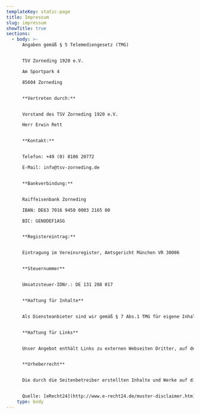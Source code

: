 ```yaml
---
templateKey: static-page
title: Impressum
slug: impressum
showTitle: true
sections:
  - body: >-
      Angaben gemäß § 5 Telemediengesetz (TMG)


      TSV Zorneding 1920 e.V.

      Am Sportpark 4

      85604 Zorneding


      **Vertreten durch:**


      Vorstand des TSV Zorneding 1920 e.V.

      Herr Erwin Rett


      **Kontakt:**


      Telefon: +49 (0) 8106 20772

      E-Mail: info@tsv-zorneding.de


      **Bankverbindung:**


      Raiffeisenbank Zorneding

      IBAN: DE63 7016 9450 0003 2165 00

      BIC: GENODEF1ASG


      **Registereintrag:**


      Eintragung im Vereinsregister, Amtsgericht München VR 30006


      **Steuernummer**


      Umsatzsteuer-IDNr.: DE 131 208 017


      **Haftung für Inhalte**


      Als Diensteanbieter sind wir gemäß § 7 Abs.1 TMG für eigene Inhalte auf diesen Seiten nach den allgemeinen Gesetzen verantwortlich. Nach §§ 8 bis 10 TMG sind wir als Diensteanbieter jedoch nicht verpflichtet, übermittelte oder gespeicherte fremde Informationen zu überwachen oder nach Umständen zu forschen, die auf eine rechtswidrige Tätigkeit hinweisen. Verpflichtungen zur Entfernung oder Sperrung der Nutzung von Informationen nach den allgemeinen Gesetzen bleiben hiervon unberührt. Eine diesbezügliche Haftung ist jedoch erst ab dem Zeitpunkt der Kenntnis einer konkreten Rechtsverletzung möglich. Bei Bekanntwerden von entsprechenden Rechtsverletzungen werden wir diese Inhalte umgehend entfernen.


      **Haftung für Links**


      Unser Angebot enthält Links zu externen Webseiten Dritter, auf deren Inhalte wir keinen Einfluss haben. Deshalb können wir für diese fremden Inhalte auch keine Gewähr übernehmen. Für die Inhalte der verlinkten Seiten ist stets der jeweilige Anbieter oder Betreiber der Seiten verantwortlich. Die verlinkten Seiten wurden zum Zeitpunkt der Verlinkung auf mögliche Rechtsverstöße überprüft. Rechtswidrige Inhalte waren zum Zeitpunkt der Verlinkung nicht erkennbar. Eine permanente inhaltliche Kontrolle der verlinkten Seiten ist jedoch ohne konkrete Anhaltspunkte einer Rechtsverletzung nicht zumutbar. Bei Bekanntwerden von Rechtsverletzungen werden wir derartige Links umgehend entfernen.


      **Urheberrecht**


      Die durch die Seitenbetreiber erstellten Inhalte und Werke auf diesen Seiten unterliegen dem deutschen Urheberrecht. Die Vervielfältigung, Bearbeitung, Verbreitung und jede Art der Verwertung außerhalb der Grenzen des Urheberrechtes bedürfen der schriftlichen Zustimmung des jeweiligen Autors bzw. Erstellers. Downloads und Kopien dieser Seite sind nur für den privaten, nicht kommerziellen Gebrauch gestattet. Soweit die Inhalte auf dieser Seite nicht vom Betreiber erstellt wurden, werden die Urheberrechte Dritter beachtet. Insbesondere werden Inhalte Dritter als solche gekennzeichnet. Sollten Sie trotzdem auf eine Urheberrechtsverletzung aufmerksam werden, bitten wir um einen entsprechenden Hinweis. Bei Bekanntwerden von Rechtsverletzungen werden wir derartige Inhalte umgehend entfernen.


      Quelle: [eRecht24](http://www.e-recht24.de/muster-disclaimer.htm), Rechtsanwalt für Internetrecht Sören Siebert
    type: body
---
```

